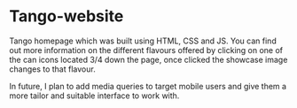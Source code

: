 # Tango-website

Tango homepage which was built using HTML, CSS and JS. You can find out more information on the different flavours offered by clicking on one of the can icons located 3/4 down the page, once clicked the showcase image changes to that flavour.

In future, I plan to add media queries to target mobile users and give them a more tailor and suitable interface to work with.
